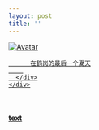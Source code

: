 ```yaml
---
layout: post
title: ''
---
```


<p class="imglist">

<div class="image-container">
  <a href="https://pic2.superbed.cn/item/5df9a5d076085c3289832286.jpg"  data-fancybox="images">
    <img src="https://pic2.superbed.cn/item/5df9a5d076085c32898322ad.jpg" alt="Avatar" class="image" />
    <div class="overlay">
      <div class="text">
        
          在鹤岗的最后一个夏天
        
      </div>
    </div>
  </a>
</div>








<a href="https://pic2.superbed.cn/item/5df9a5d076085c3289832288.jpg" data-fancybox="images"><img src="" /></a>
<a href="https://pic2.superbed.cn/item/5df9a5d076085c328983228a.jpg" data-fancybox="images"><img src="" /></a>
<a href="https://pic2.superbed.cn/item/5df9a5d076085c328983228c.jpg" data-fancybox="images"><img src="" /></a>
<a href="https://pic2.superbed.cn/item/5df9a5d076085c328983228e.jpg" data-fancybox="images"><img src="" /></a>
<a href="https://pic2.superbed.cn/item/5df9a5d076085c3289832290.jpg" data-fancybox="images"><img src="" /></a>
<a href="https://pic2.superbed.cn/item/5df9a5d076085c3289832292.jpg" data-fancybox="images"><img src="" /></a>
<a href="https://pic2.superbed.cn/item/5df9a5d076085c3289832294.jpg" data-fancybox="images"><img src="" /></a>
<a href="https://pic2.superbed.cn/item/5df9a5d076085c3289832298.jpg" data-fancybox="images"><img src="" /></a>
<a href="https://pic2.superbed.cn/item/5df9a5d076085c328983229a.jpg" data-fancybox="images"><img src="" /></a>
<a href="https://pic2.superbed.cn/item/5df9a5d076085c328983229d.jpg" data-fancybox="images"><img src="" /></a>
<a href="https://pic2.superbed.cn/item/5df9a5d076085c328983229f.jpg" data-fancybox="images"><img src="" /></a>
<a href="https://pic2.superbed.cn/item/5df9a5d076085c32898322a1.jpg" data-fancybox="images"><img src="" /></a>
<a href="https://pic2.superbed.cn/item/5df9a5d076085c32898322a3.jpg" data-fancybox="images"><img src="" /></a>
<a href="https://pic2.superbed.cn/item/5df9a5d076085c32898322a5.jpg" data-fancybox="images"><img src="" /></a>
<a href="https://pic2.superbed.cn/item/5df9a5d076085c32898322a7.jpg" data-fancybox="images"><img src="" /></a>
<a href="https://pic2.superbed.cn/item/5df9a5d076085c32898322aa.jpg" data-fancybox="images"><img src="" /></a>
<a href="https://pic2.superbed.cn/item/5df9a5d076085c32898322ad.jpg" data-fancybox="images"><img src="" /></a>
<a href="https://pic2.superbed.cn/item/5df9a5d076085c32898322af.jpg" data-fancybox="images"><img src="" /></a>
<a href="https://pic2.superbed.cn/item/5df9a5d076085c32898322b2.jpg" data-fancybox="images"><img src="" /></a>
<a href="https://pic2.superbed.cn/item/5df9a5d076085c32898322b5.jpg" data-fancybox="images"><img src="" /></a>
<a href="https://pic2.superbed.cn/item/5df9a5d076085c32898322b7.jpg" data-fancybox="images"><img src="" /></a>
<a href="https://pic2.superbed.cn/item/5df9a5d076085c32898322ba.jpg" data-fancybox="images"><img src="" /></a>
<a href="https://pic2.superbed.cn/item/5df9a5d076085c32898322bc.jpg" data-fancybox="images"><img src="" /></a>
<a href="https://pic2.superbed.cn/item/5df9a5d076085c32898322be.jpg" data-fancybox="images"><img src="" /></a>
<a href="https://pic2.superbed.cn/item/5df9a61476085c3289832dfe.jpg" data-fancybox="images"><img src="" /></a>
<a href="https://pic2.superbed.cn/item/5df9a61476085c3289832e00.jpg" data-fancybox="images"><img src="" /></a>
<a href="https://pic2.superbed.cn/item/5df9a61476085c3289832e02.jpg" data-fancybox="images"><img src="" /></a>
<a href="https://pic2.superbed.cn/item/5df9a61476085c3289832e04.jpg" data-fancybox="images"><img src="" /></a>
<a href="https://pic2.superbed.cn/item/5df9a61476085c3289832e06.jpg" data-fancybox="images"><img src="" /></a>
<a href="https://pic2.superbed.cn/item/5df9a61476085c3289832e0c.jpg" data-fancybox="images"><img src="" /></a>
<a href="https://pic2.superbed.cn/item/5df9a61476085c3289832e0e.jpg" data-fancybox="images"><img src="" /></a>
<a href="https://pic2.superbed.cn/item/5df9a61476085c3289832e12.jpg" data-fancybox="images"><img src="" /></a>
<a href="https://pic2.superbed.cn/item/5df9a61476085c3289832e14.jpg" data-fancybox="images"><img src="" /></a>
<a href="https://pic2.superbed.cn/item/5df9a61476085c3289832e17.jpg" data-fancybox="images"><img src="" /></a>
<a href="https://pic2.superbed.cn/item/5df9a61476085c3289832e1a.jpg" data-fancybox="images"><img src="" /></a>
<a href="https://pic2.superbed.cn/item/5df9a61476085c3289832e1c.jpg" data-fancybox="images"><img src="" /></a>
<a href="https://pic2.superbed.cn/item/5df9a61476085c3289832e1e.jpg" data-fancybox="images"><img src="" /></a>
<a href="https://pic2.superbed.cn/item/5df9a61476085c3289832e21.jpg" data-fancybox="images"><img src="" /></a>
<a href="https://pic2.superbed.cn/item/5df9a61476085c3289832e23.jpg" data-fancybox="images"><img src="" /></a>
<a href="https://pic2.superbed.cn/item/5df9a61476085c3289832e25.jpg" data-fancybox="images"><img src="" /></a>
<a href="https://pic2.superbed.cn/item/5df9a61476085c3289832e27.jpg" data-fancybox="images"><img src="" /></a>
<a href="https://pic2.superbed.cn/item/5df9a61476085c3289832e29.jpg" data-fancybox="images"><img src="" /></a>


</p>



#### [text](/works/0006a.html)